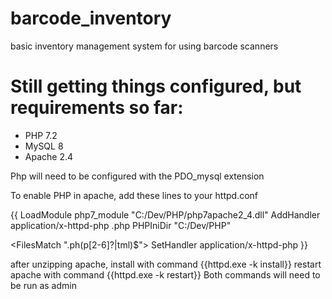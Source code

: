 # barcode_inventory
basic inventory management system for using barcode scanners

# Still getting things configured, but requirements so far:
* PHP 7.2
* MySQL 8
* Apache 2.4

Php will need to be configured with the PDO_mysql extension

To enable PHP in apache, add these lines to your httpd.conf

{{
LoadModule php7_module "C:/Dev/PHP/php7apache2_4.dll"
AddHandler application/x-httpd-php .php
PHPIniDir "C:/Dev/PHP"

<FilesMatch "\.ph(p[2-6]?|tml)$">
    SetHandler application/x-httpd-php
</FilesMatch>
}}

after unzipping apache, install with command {{httpd.exe -k install}}
restart apache with command {{httpd.exe -k restart}}
Both commands will need to be run as admin